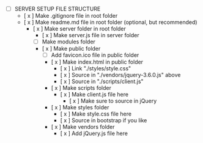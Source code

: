 - [ ] SERVER SETUP FILE STRUCTURE
    - [ x ] Make .gitignore file in root folder
    - [ x ] Make readme.md file in root folder (optional, but recommended)
        - [ x ] Make server folder in root folder
            - [ x ] Make server.js file in server folder
            - [ ] Make modules folder
            - [ x ] Make public folder
                - [ ] Add favicon.ico file in public folder
                - [ x ] Make index.html in public folder
                    - [ x ] Link "./styles/style.css"
                    - [ x ] Source in "./vendors/jquery-3.6.0.js" above
                    - [ x ] Source in "./scripts/client.js" 
                - [ x ] Make scripts folder
                    - [ x ] Make client.js file here
                        - [ x ] Make sure to source in jQuery
                - [ x ] Make styles folder
                    - [ x ] Make style.css file here
                    - [ x ] Source in bootstrap if you like
                - [ x ] Make vendors folder
                    - [ x ] Add jQuery.js file here

